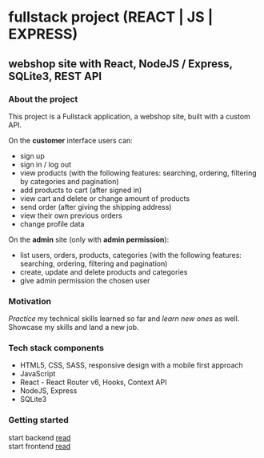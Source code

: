 # fullstack project (REACT | JS | EXPRESS)
## webshop site with React, NodeJS / Express, SQLite3, REST API

### About the project

This project is a Fullstack application, a webshop site, built with a custom API.

On the **customer** interface users can:
- sign up
- sign in / log out
- view products (with the following features: searching, ordering, filtering by categories and pagination)
- add products to cart (after signed in)
- view cart and delete or change amount of products
- send order (after giving the shipping address) 
- view their own previous orders
- change profile data

On the **admin** site (only with **admin permission**):
- list users, orders, products, categories (with the following features: searching, ordering, filtering and pagination)
- create, update and delete products and categories
- give admin permission the chosen user

### Motivation

*Practice* my technical skills learned so far and *learn new ones* as well. 
<br>
Showcase my skills and land a new job.

### Tech stack components
- HTML5, CSS, SASS, responsive design with a mobile first approach
- JavaScript
- React - React Router v6, Hooks, Context API
- NodeJS, Express
- SQLite3

### Getting started

start backend  [read](backend/README.md)
<br>
start frontend [read](frontend/README.md)


